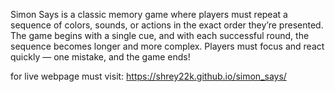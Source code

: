 Simon Says is a classic memory game where players must repeat a sequence of colors, sounds, or actions in the exact order they’re presented. 
The game begins with a single cue, and with each successful round, the sequence becomes longer and more complex. Players must focus and react quickly — one mistake, and the game ends!

for live webpage must visit:
https://shrey22k.github.io/simon_says/
